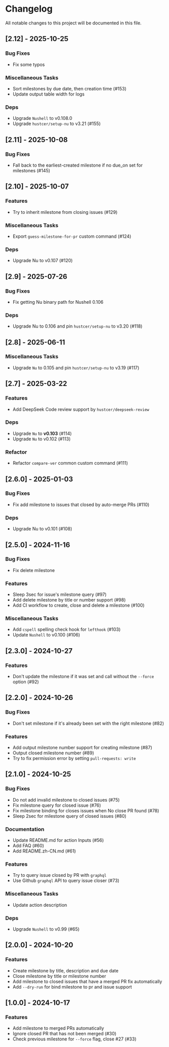 # Changelog
All notable changes to this project will be documented in this file.

## [2.12] - 2025-10-25

### Bug Fixes

- Fix some typos

### Miscellaneous Tasks

- Sort milestones by due date, then creation time (#153)
- Update output table width for logs

### Deps

- Upgrade `Nushell` to v0.108.0
- Upgrade `hustcer/setup-nu` to v3.21 (#155)

## [2.11] - 2025-10-08

### Bug Fixes

- Fall back to the earliest-created milestone if no due_on set for milestones (#145)

## [2.10] - 2025-10-07

### Features

- Try to inherit milestone from closing issues (#129)

### Miscellaneous Tasks

- Export `guess-milestone-for-pr` custom command (#124)

### Deps

- Upgrade Nu to v0.107 (#120)

## [2.9] - 2025-07-26

### Bug Fixes

- Fix getting Nu binary path for Nushell 0.106

### Deps

- Upgrade Nu to 0.106 and pin `hustcer/setup-nu` to v3.20 (#118)

## [2.8] - 2025-06-11

### Miscellaneous Tasks

- Upgrade `Nu` to 0.105 and pin `hustcer/setup-nu` to v3.19 (#117)

## [2.7] - 2025-03-22

### Features

- Add DeepSeek Code review support by `hustcer/deepseek-review`

### Deps

- Upgrade `Nu` to **v0.103** (#114)
- Upgrade `Nu` to v0.102 (#113)

### Refactor

- Refactor `compare-ver` common custom command (#111)

## [2.6.0] - 2025-01-03

### Bug Fixes

- Fix add milestone to issues that closed by auto-merge PRs (#110)

### Deps

- Upgrade Nu to v0.101 (#108)

## [2.5.0] - 2024-11-16

### Bug Fixes

- Fix delete milestone

### Features

- Sleep 3sec for issue's milestone query (#97)
- Add delete milestone by title or number support (#98)
- Add CI workflow to create, close and delete a milestone (#100)

### Miscellaneous Tasks

- Add `cspell` spelling check hook for `lefthook` (#103)
- Update `Nushell` to v0.100 (#106)

## [2.3.0] - 2024-10-27

### Features

- Don't update the milestone if it was set and call without the `--force` option (#92)

## [2.2.0] - 2024-10-26

### Bug Fixes

- Don't set milestone if it's already been set with the right milestone (#82)

### Features

- Add output milestone number support for creating milestone (#87)
- Output closed milestone number (#89)
- Try to fix permission error by setting `pull-requests: write`

## [2.1.0] - 2024-10-25

### Bug Fixes

- Do not add invalid milestone to closed issues (#75)
- Fix milestone query for closed issue (#76)
- Fix milestone binding for closes issues when No close PR found (#78)
- Sleep 2sec for milestone query of closed issues (#80)

### Documentation

- Update README.md for action Inputs (#56)
- Add FAQ (#60)
- Add README.zh-CN.md (#61)

### Features

- Try to query issue closed by PR with `graphql`
- Use Github `graphql` API to query issue closer (#73)

### Miscellaneous Tasks

- Update action description

### Deps

- Upgrade `Nushell` to v0.99 (#65)

## [2.0.0] - 2024-10-20

### Features

- Create milestone by title, description and due date
- Close milestone by title or milestone number
- Add milestone to closed issues that have a merged PR fix automatically
- Add `--dry-run` for bind milestone to pr and issue support

## [1.0.0] - 2024-10-17

### Features

- Add milestone to merged PRs automatically
- Ignore closed PR that has not been merged (#30)
- Check previous milestone for `--force` flag, close #27 (#33)
